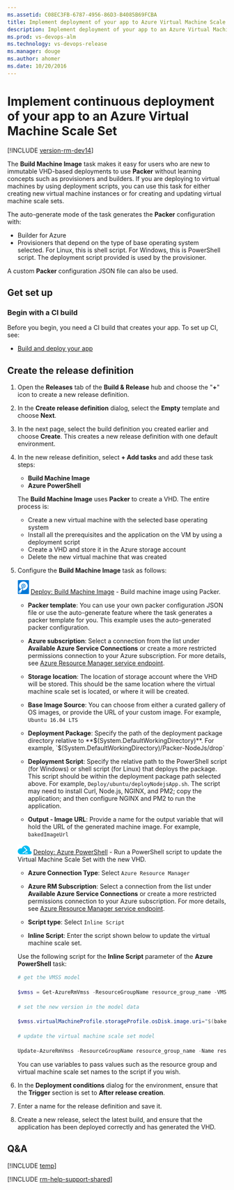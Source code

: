 ```yaml
---
ms.assetid: C08EC3FB-6787-4956-86D3-B4085B69FCBA
title: Implement deployment of your app to Azure Virtual Machine Scale Set
description: Implement deployment of your app to an Azure Virtual Machine Scale Set
ms.prod: vs-devops-alm
ms.technology: vs-devops-release
ms.manager: douge
ms.author: ahomer
ms.date: 10/20/2016
---
```


# Implement continuous deployment of your app to an Azure Virtual Machine Scale Set

[!INCLUDE [version-rm-dev14](../../../_shared/version-rm-dev14.md)]

The **Build Machine Image** task makes it easy for users who are new to immutable
VHD-based deployments to use **Packer** without learning concepts such as provisioners
and builders. If you are deploying to virtual machines by using deployment scripts,
you can use this task for either creating new virtual machine instances or for
creating and updating virtual machine scale sets.

The auto-generate mode of the task generates the **Packer** configuration with:

* Builder for Azure
* Provisioners that depend on the type of base operating system selected.
  For Linux, this is shell script. For Windows, this is PowerShell script.
  The deployment script provided is used by the provisioner.

A custom **Packer** configuration JSON file can also be used.

## Get set up

### Begin with a CI build

Before you begin, you need a CI build that creates your app. To set up CI, see:

* [Build and deploy your app](../../index.md)

## Create the release definition

1. Open the **Releases** tab of the **Build &amp; Release** hub and choose the
   "**+**" icon to create a new release definition.

1. In the **Create release definition** dialog, select the **Empty** template and choose **Next**.

1. In the next page, select the build definition you created 
   earlier and choose **Create**. This creates a new release definition 
   with one default environment.

1. In the new release definition, select **+ Add tasks** and add these task steps:

   * **Build Machine Image**
   * **Azure PowerShell**<p />

   The **Build Machine Image** uses **Packer** to create a VHD. The entire process is:

   * Create a new virtual machine with the selected base operating system
   * Install all the prerequisites and the application on the VM by using a deployment script
   * Create a VHD and store it in the Azure storage account
   * Delete the new virtual machine that was created<p />

1. Configure the **Build Machine Image** task as follows:

   ![Build Machine Image](../../../steps/deploy/_img/build-machine-image.png) [Deploy: Build Machine Image](https://blogs.msdn.microsoft.com/visualstudioalm/2017/05/15/deploying-applications-to-azure-vm-scale-sets/) - Build machine image using Packer.
   
   - **Packer template**: You can use your own packer configuration JSON file or use the auto-generate feature where the task generates a packer template for you. This example uses the auto-generated packer configuration.
   
   - **Azure subscription**: Select a connection from the list under **Available Azure Service Connections** or create a more restricted permissions
     connection to your Azure subscription. For more details, see [Azure Resource Manager service endpoint](../../../concepts/library/service-endpoints.md#sep-azure-rm).
   
   - **Storage location**: The location of storage account where the VHD will be stored. This should be the same location where the virtual machine scale set is located, or where it will be created.
   
   - **Base Image Source**: You can choose from either a curated gallery of OS images, or provide the URL of your custom image. For example, `Ubuntu 16.04 LTS`
   
   - **Deployment Package**: Specify the path of the deployment package directory relative to **$(System.DefaultWorkingDirectory)**. For example, `$(System.DefaultWorkingDirectory)/Packer-NodeJs/drop`
   
   - **Deployment Script**: Specify the relative path to the PowerShell script (for Windows) or shell script (for Linux) that deploys the package. This script should be within the deployment package path selected above. For example, `Deploy/ubuntu/deployNodejsApp.sh`. The script may need to install Curl, Node.js, NGINX, and PM2; copy the application; and then configure NGINX and PM2 to run the application.
   
   - **Output - Image URL**: Provide a name for the output variable that will hold the URL of the generated machine image. For example, `bakedImageUrl`<p />
   
   ![Azure PowerShell](../../../steps/deploy/_img/azure-powershell-icon.png) [Deploy: Azure PowerShell](https://github.com/Microsoft/vsts-tasks/tree/master/Tasks/AzurePowerShell) - Run a PowerShell script to update the Virtual Machine Scale Set with the new VHD.
   
   - **Azure Connection Type**: Select `Azure Resource Manager`
   
   - **Azure RM Subscription**: Select a connection from the list under **Available Azure Service Connections** or create a more restricted permissions
     connection to your Azure subscription. For more details, see [Azure Resource Manager service endpoint](../../../concepts/library/service-endpoints.md#sep-azure-rm).
   
   - **Script type**: Select `Inline Script`
   
   - **Inline Script**: Enter the script shown below to update the virtual machine scale set.<p />
   
   Use the following script for the **Inline Script** parameter of the **Azure PowerShell** task: 
   
   ```powershell
   # get the VMSS model

   $vmss = Get-AzureRmVmss -ResourceGroupName resource_group_name -VMScaleSetName VM_scale_set_name

   # set the new version in the model data

   $vmss.virtualMachineProfile.storageProfile.osDisk.image.uri="$(bakedImageUrl)"

   # update the virtual machine scale set model

   Update-AzureRmVmss -ResourceGroupName resource_group_name -Name resource_group_name -VirtualMachineScaleSet $vmss
   ```
   
   You can use variables to pass values such as the resource group and virtual machine scale set names to the script if you wish.

1. In the **Deployment conditions** dialog for the environment, ensure that the **Trigger** section is set to **After release creation**. 

1. Enter a name for the release definition and save it.

1. Create a new release, select the latest build, and 
   ensure that the application has been deployed correctly and has generated the VHD.

## Q&A

<!-- BEGINSECTION class="md-qanda" -->

[!INCLUDE [temp](../../../_shared/qa-versions.md)]

<!-- ENDSECTION -->

[!INCLUDE [rm-help-support-shared](../../../_shared/rm-help-support-shared.md)]

